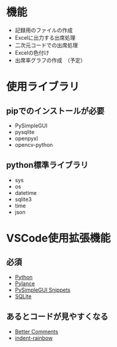 # 機能
- 記録用のファイルの作成
- Excelに出力する出席処理
- 二次元コードでの出席処理
- Excelの色付け
- 出席率グラフの作成　（予定）

# 使用ライブラリ
## pipでのインストールが必要
- PySimpleGUI
- pysqlite
- openpyxl
- opencv-python
## python標準ライブラリ
- sys
- os
- datetime
- sqlite3
- time
- json

# VSCode使用拡張機能
## 必須
- [Python](https://marketplace.visualstudio.com/items?itemName=ms-python.python)
- [Pylance](https://marketplace.visualstudio.com/items?itemName=ms-python.vscode-pylance)
- [PySimpleGUI Snippets](https://marketplace.visualstudio.com/items?itemName=Acezx.pysimplegui-snippets)
- [SQLite](https://marketplace.visualstudio.com/items?itemName=alexcvzz.vscode-sqlite)
## あるとコードが見やすくなる
- [Better Comments](https://marketplace.visualstudio.com/items?itemName=aaron-bond.better-comments)
- [indent-rainbow](https://marketplace.visualstudio.com/items?itemName=oderwat.indent-rainbow)
